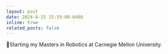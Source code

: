 ```yaml
---
layout: post
date: 2024-8-15 15:59:00-0400
inline: true
related_posts: false
---
```


🦾Starting my Masters in Robotics at Carnegie Mellon University.